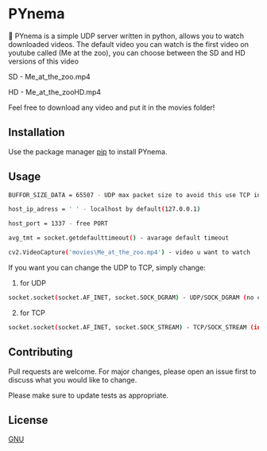 # PYnema 

🎥 PYnema is a simple UDP server written in python, allows you to watch downloaded videos.
The default video you can watch is the first video on youtube called (Me at the zoo), you can choose between the SD and HD versions of this video

SD - Me_at_the_zoo.mp4

HD - Me_at_the_zooHD.mp4

Feel free to download any video and put it in the movies folder!

## Installation

Use the package manager [pip](https://pip.pypa.io/en/stable/) to install PYnema.

## Usage
```bash
BUFFOR_SIZE_DATA = 65507 - UDP max packet size to avoid this use TCP instead of UDP
```

```bash
host_ip_adress = ' ' - localhost by default(127.0.0.1)
```

```bash
host_port = 1337 - free PORT
```

```bash
avg_tmt = socket.getdefaulttimeout() - avarage default timeout
```

```bash
cv2.VideoCapture('movies\Me_at_the_zoo.mp4') - video u want to watch
```

If you want you can change the UDP to TCP, simply change:

1. for UDP
```bash
socket.socket(socket.AF_INET, socket.SOCK_DGRAM) - UDP/SOCK_DGRAM (no connection)
```

2. for TCP
```bash
socket.socket(socket.AF_INET, socket.SOCK_STREAM) - TCP/SOCK_STREAM (in order connection)
```

## Contributing
Pull requests are welcome. For major changes, please open an issue first to discuss what you would like to change.

Please make sure to update tests as appropriate. 

## License
[GNU](https://choosealicense.com/licenses/gnu/)


